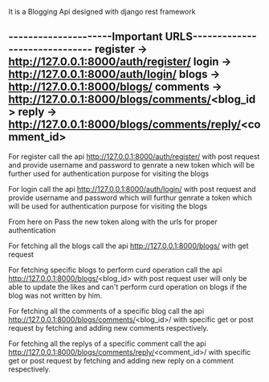 It is a Blogging Api designed with django rest framework

---------------------Important URLS------------------------------
register -> http://127.0.0.1:8000/auth/register/
login -> http://127.0.0.1:8000/auth/login/
blogs -> http://127.0.0.1:8000/blogs/
comments -> http://127.0.0.1:8000/blogs/comments/<blog_id>
reply -> http://127.0.0.1:8000/blogs/comments/reply/<comment_id>
-----------------------------------------------------------------

For register call the api http://127.0.0.1:8000/auth/register/ with post request and provide username and password
to genrate a new token which will be further used for authentication purpose for visiting the blogs

For login call the api http://127.0.0.1:8000/auth/login/ with post request and provide username and password
which will furthur genrate a token which will be used for authentication purpose for visiting the blogs


From here on Pass the new token along with the urls for proper authentication

For fetching all the blogs call the api http://127.0.0.1:8000/blogs/ with get request

For fetching specific blogs to perform curd operation call the api http://127.0.0.1:8000/blogs/<blog_id> with post request
user will only be able to update the likes and can't perform curd operation on blogs if the blog was not written by him.

For fetching all the comments of a specific blog call the api http://127.0.0.1:8000/blogs/comments/<blog_id>/ with 
specific get or post request by fetching and adding new comments respectively.

For fetching all the replys of a specific comment call the api http://127.0.0.1:8000/blogs/comments/reply/<comment_id>/ with 
specific get or post request by fetching and adding new reply on a comment respectively.
